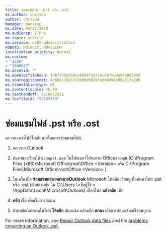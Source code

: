 ```yaml
---
title: ซ่อมแซมไฟล์ .pst หรือ .ost
ms.author: chrisda
author: chrisda
manager: dansimp
ms.date: 04/21/2020
ms.audience: ITPro
ms.topic: article
ms.service: o365-administration
ROBOTS: NOINDEX, NOFOLLOW
localization_priority: Normal
ms.custom:
- "1226"
- "1800027"
ms.assetid: ''
ms.openlocfilehash: 1b6f3d55d69ce0664fa6316c6879ade9849d5950
ms.sourcegitcommit: 6c6b0c3885f33b08db929fe0b6496508d31fa2d6
ms.translationtype: MT
ms.contentlocale: th-TH
ms.lasthandoff: 05/06/2021
ms.locfileid: "52233733"
---
```

# <a name="repair-pst-or-ost-files"></a>ซ่อมแซมไฟล์ .pst หรือ .ost

ตรวจสอบว่าไฟล์ไม่เสียหายโดยการซ่อมแซมไฟล์:

1. ออกจาก Outlook

2. ค้นหาและเรียกใช้ `Scanpst.exe` ในโฟลเดอร์โปรแกรม Officeของคุณ (C:\Program Files (x86)\Microsoft Office\root\Office \<Version\> หรือ C:\Program Files\Microsoft Office\root\Office \<Version\> )

3. ในเครื่องมือ **ซ่อมแซมกล่องจดหมายOutlook** Microsoft ให้คลิก เรียกดูเพื่อค้นหาไฟล์ .pst หรือ .ost (ตัวอย่างเช่น ใน C:\Users \\<ชื่อผู้ใช้ \> \AppData\Local\Microsoft\Outlook) เลือกไฟล์ **แล้วคลิก** เปิด

4. **คลิก** เริ่ม เพื่อเริ่มการสแกน

5. ถ้าพบข้อผิดพลาดในไฟล์ **ให้คลิก** ซ่อมแซม แล้วคลิก **ตกลง** เมื่อการซ่อมแซมเสร็จสมบูรณ์

For more information, see [Repair Outlook data files](https://support.office.com/article/25663bc3-11ec-4412-86c4-60458afc5253) and Fix [problems importing an Outlook .pst](https://support.office.com/article/2d2e50dc-5c36-4ab2-ab50-f1be733b3d6e).
